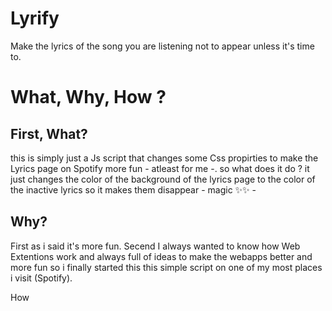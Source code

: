 # Lyrify
Make the lyrics of the song you are listening not to appear unless it's time to.

# What, Why, How ?

## First, What?
this is simply just a Js script that changes some Css propirties to make the Lyrics page on Spotify more fun - atleast for me -.
so what does it do ? 
it just changes the color of the background of the lyrics page to the color of the inactive lyrics so it makes them disappear - magic ✨✨ - 


## Why? 
First as i said it's more fun.
Secend I always wanted to know how Web Extentions work and always full of ideas to make the webapps better and more fun so i finally started this this simple script on one of my most places i visit (Spotify).

How